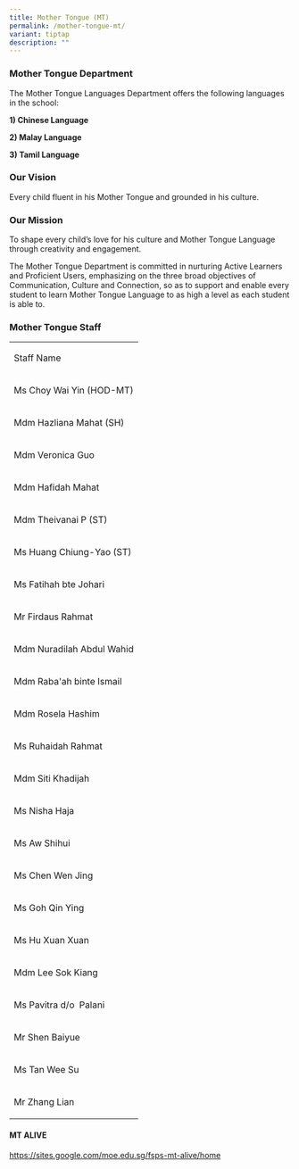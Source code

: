 ```yaml
---
title: Mother Tongue (MT)
permalink: /mother-tongue-mt/
variant: tiptap
description: ""
---
```

<h3><strong>Mother Tongue Department</strong></h3>
<p>The Mother Tongue Languages Department offers the following languages
in the school:</p>
<p><strong>1) Chinese Language </strong>
</p>
<p><strong>2) Malay Language </strong>
</p>
<p><strong>3) Tamil Language </strong>
</p>
<h3><strong>Our Vision</strong></h3>
<p>Every child fluent in his Mother Tongue and grounded in his culture.</p>
<h3><strong>Our Mission</strong></h3>
<p>To shape every child’s love for his culture and Mother Tongue Language
through creativity and engagement.</p>
<p>The Mother Tongue Department is committed in nurturing Active Learners
and Proficient Users, emphasizing on the three broad objectives of Communication,
Culture and Connection, so as to support and enable every student to learn
Mother Tongue Language to as high a level as each student is able to.</p>
<p></p>
<h3><strong>Mother Tongue Staff</strong></h3>
<table style="minWidth: 25px">
<colgroup>
<col>
</colgroup>
<tbody>
<tr>
<td rowspan="1" colspan="1">
<p>Staff Name</p>
</td>
</tr>
<tr>
<td rowspan="1" colspan="1">
<p>Ms Choy Wai Yin (HOD-MT)</p>
</td>
</tr>
<tr>
<td rowspan="1" colspan="1">
<p>Mdm Hazliana Mahat (SH)</p>
</td>
</tr>
<tr>
<td rowspan="1" colspan="1">
<p>Mdm Veronica Guo</p>
</td>
</tr>
<tr>
<td rowspan="1" colspan="1">
<p>Mdm Hafidah Mahat</p>
</td>
</tr>
<tr>
<td rowspan="1" colspan="1">
<p>Mdm Theivanai P (ST)</p>
</td>
</tr>
<tr>
<td rowspan="1" colspan="1">
<p>Ms Huang Chiung-Yao (ST)</p>
</td>
</tr>
<tr>
<td rowspan="1" colspan="1">
<p>Ms Fatihah bte Johari</p>
</td>
</tr>
<tr>
<td rowspan="1" colspan="1">
<p>Mr Firdaus Rahmat</p>
</td>
</tr>
<tr>
<td rowspan="1" colspan="1">
<p>Mdm Nuradilah Abdul Wahid</p>
</td>
</tr>
<tr>
<td rowspan="1" colspan="1">
<p>Mdm Raba'ah binte Ismail</p>
</td>
</tr>
<tr>
<td rowspan="1" colspan="1">
<p>Mdm Rosela Hashim</p>
</td>
</tr>
<tr>
<td rowspan="1" colspan="1">
<p>Ms Ruhaidah Rahmat</p>
</td>
</tr>
<tr>
<td rowspan="1" colspan="1">
<p>Mdm Siti Khadijah</p>
</td>
</tr>
<tr>
<td rowspan="1" colspan="1">
<p>Ms Nisha Haja</p>
</td>
</tr>
<tr>
<td rowspan="1" colspan="1">
<p>Ms Aw Shihui</p>
</td>
</tr>
<tr>
<td rowspan="1" colspan="1">
<p>Ms Chen Wen Jing</p>
</td>
</tr>
<tr>
<td rowspan="1" colspan="1">
<p>Ms Goh Qin Ying</p>
</td>
</tr>
<tr>
<td rowspan="1" colspan="1">
<p>Ms Hu Xuan Xuan</p>
</td>
</tr>
<tr>
<td rowspan="1" colspan="1">
<p>Mdm Lee Sok Kiang</p>
</td>
</tr>
<tr>
<td rowspan="1" colspan="1">
<p>Ms Pavitra d/o&nbsp; Palani</p>
</td>
</tr>
<tr>
<td rowspan="1" colspan="1">
<p>Mr Shen Baiyue</p>
</td>
</tr>
<tr>
<td rowspan="1" colspan="1">
<p>Ms Tan Wee Su</p>
</td>
</tr>
<tr>
<td rowspan="1" colspan="1">
<p>Mr Zhang Lian</p>
</td>
</tr>
</tbody>
</table>
<h4><strong>MT ALIVE</strong></h4>
<p><a href="https://sites.google.com/moe.edu.sg/fsps-mt-alive/home" rel="noopener nofollow" target="_blank">https://sites.google.com/moe.edu.sg/fsps-mt-alive/home</a>
</p>
<p></p>